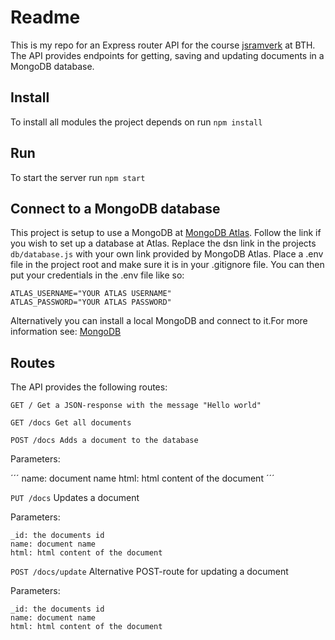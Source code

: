 # Readme

This is my repo for an Express router API for the course [jsramverk](https://jsramverk.se/ 'jsramverk.se') at BTH. The API provides endpoints for getting, saving and updating documents in a MongoDB database. 

## Install
To install all modules the project depends on run `npm install`

## Run
To start the server run `npm start`

## Connect to a MongoDB database
This project is setup to use a MongoDB at [MongoDB Atlas](https://www.mongodb.com/atlas/database 'MongoDB Atlas'). Follow the link if you wish to set up a database at Atlas. Replace the dsn link in the projects `db/database.js` with your own link provided by MongoDB Atlas. Place a .env file in the project root and make sure it is in your .gitignore file. You can then put your credentials in the .env file like so:

```
ATLAS_USERNAME="YOUR ATLAS USERNAME"
ATLAS_PASSWORD="YOUR ATLAS PASSWORD"

```

Alternatively you can install a local MongoDB and connect to it.For more information see: [MongoDB](https://www.mongodb.com/ 'MongoDB')

## Routes
The API provides the following routes:

`GET / Get a JSON-response with the message "Hello world"`

`GET /docs Get all documents`

`POST /docs Adds a document to the database`

Parameters:

´´´
name: document name
html: html content of the document
´´´

`PUT /docs` Updates a document

Parameters:
```
_id: the documents id
name: document name
html: html content of the document
```
`POST /docs/update` Alternative POST-route for updating a document

Parameters:
```
_id: the documents id
name: document name
html: html content of the document
```